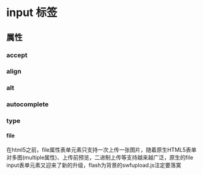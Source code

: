 # input 标签

## 属性

### accept
### align
### alt
### autocomplete
### type

#### file

在html5之前，file属性表单元素只支持一次上传一张图片，随着原生HTML5表单对多图(multiple属性)、上传前预览，二进制上传等支持越来越广泛，原生的file input表单元素又迎来了新的升级，flash为背景的swfupload.js注定要落寞